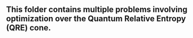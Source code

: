 ## This folder contains multiple problems involving optimization over the Quantum Relative Entropy (QRE) cone. 
